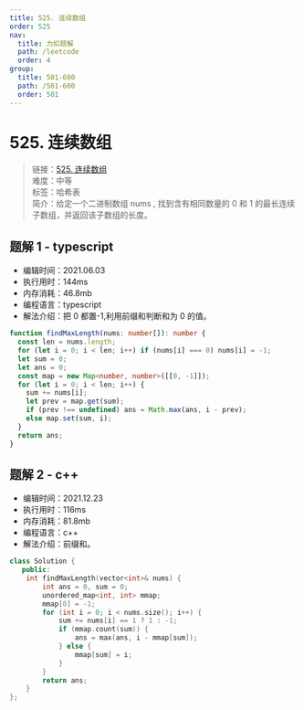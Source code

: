 ```yaml
---
title: 525. 连续数组
order: 525
nav:
  title: 力扣题解
  path: /leetcode
  order: 4
group:
  title: 501-600
  path: /501-600
  order: 501
---
```


# 525. 连续数组

> 链接：[525. 连续数组](https://leetcode-cn.com/problems/contiguous-array/)  
> 难度：中等  
> 标签：哈希表  
> 简介：给定一个二进制数组 nums , 找到含有相同数量的 0 和 1 的最长连续子数组，并返回该子数组的长度。

## 题解 1 - typescript

- 编辑时间：2021.06.03
- 执行用时：144ms
- 内存消耗：46.8mb
- 编程语言：typescript
- 解法介绍：把 0 都置-1,利用前缀和判断和为 0 的值。

```typescript
function findMaxLength(nums: number[]): number {
  const len = nums.length;
  for (let i = 0; i < len; i++) if (nums[i] === 0) nums[i] = -1;
  let sum = 0;
  let ans = 0;
  const map = new Map<number, number>([[0, -1]]);
  for (let i = 0; i < len; i++) {
    sum += nums[i];
    let prev = map.get(sum);
    if (prev !== undefined) ans = Math.max(ans, i - prev);
    else map.set(sum, i);
  }
  return ans;
}
```

## 题解 2 - c++

- 编辑时间：2021.12.23
- 执行用时：116ms
- 内存消耗：81.8mb
- 编程语言：c++
- 解法介绍：前缀和。

```c++
class Solution {
   public:
    int findMaxLength(vector<int>& nums) {
        int ans = 0, sum = 0;
        unordered_map<int, int> mmap;
        mmap[0] = -1;
        for (int i = 0; i < nums.size(); i++) {
            sum += nums[i] == 1 ? 1 : -1;
            if (mmap.count(sum)) {
                ans = max(ans, i - mmap[sum]);
            } else {
                mmap[sum] = i;
            }
        }
        return ans;
    }
};
```

